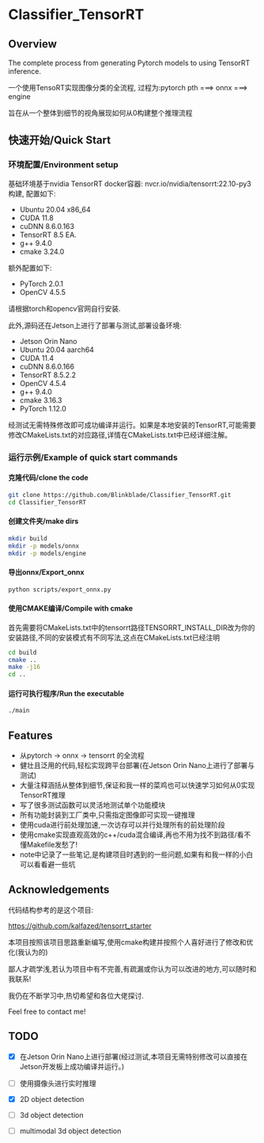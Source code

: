 # Classifier_TensorRT

## Overview
The complete process from generating Pytorch models to using TensorRT inference.

一个使用TensoRT实现图像分类的全流程, 过程为:pytorch pth ===> onnx ===> engine

旨在从一个整体到细节的视角展现如何从0构建整个推理流程

## 快速开始/Quick Start
### 环境配置/Environment setup

基础环境基于nvidia TensorRT docker容器: nvcr.io/nvidia/tensorrt:22.10-py3 构建, 配置如下:
-  Ubuntu 20.04 x86_64
-  CUDA 11.8
-  cuDNN 8.6.0.163
-  TensorRT 8.5 EA.
-  g++ 9.4.0
-  cmake 3.24.0
  
额外配置如下:
- PyTorch 2.0.1
- OpenCV 4.5.5

请根据torch和opencv官网自行安装.

此外,源码还在Jetson上进行了部署与测试,部署设备环境:
-  Jetson Orin Nano
-  Ubuntu 20.04 aarch64
-  CUDA 11.4
-  cuDNN 8.6.0.166
-  TensorRT 8.5.2.2
-  OpenCV 4.5.4
-  g++ 9.4.0
-  cmake 3.16.3
-  PyTorch 1.12.0
  
经测试无需特殊修改即可成功编译并运行。如果是本地安装的TensorRT,可能需要修改CMakeLists.txt的对应路径,详情在CMakeLists.txt中已经详细注解。

### 运行示例/Example of quick start commands
#### 克隆代码/clone the code
```bash
git clone https://github.com/Blinkblade/Classifier_TensorRT.git
cd Classifier_TensorRT
```
#### 创建文件夹/make dirs
```bash
mkdir build
mkdir -p models/onnx
mkdir -p models/engine
```
#### 导出onnx/Export_onnx
```bash
python scripts/export_onnx.py 
```
#### 使用CMAKE编译/Compile with cmake
首先需要将CMakeLists.txt中的tensorrt路径TENSORRT_INSTALL_DIR改为你的安装路径,不同的安装模式有不同写法,这点在CMakeLists.txt已经注明
```bash
cd build
cmake ..
make -j16
cd ..
```

#### 运行可执行程序/Run the executable
```bash
./main
```

## Features
- 从pytorch -> onnx -> tensorrt 的全流程
- 健壮且泛用的代码,轻松实现跨平台部署(在Jetson Orin Nano上进行了部署与测试)
- 大量注释涵括从整体到细节,保证和我一样的菜鸡也可以快速学习如何从0实现TensorRT推理
- 写了很多测试函数可以灵活地测试单个功能模块
- 所有功能封装到工厂类中,只需指定图像即可实现一键推理
- 使用cuda进行前处理加速,一次访存可以并行处理所有的前处理阶段
- 使用cmake实现直观高效的c++/cuda混合编译,再也不用为找不到路径/看不懂Makefile发愁了!
- note中记录了一些笔记,是构建项目时遇到的一些问题,如果有和我一样的小白可以看看避一些坑


## Acknowledgements
代码结构参考的是这个项目:

https://github.com/kalfazed/tensorrt_starter

本项目按照该项目思路重新编写,使用cmake构建并按照个人喜好进行了修改和优化(我认为的)

鄙人才疏学浅,若认为项目中有不完善,有疏漏或你认为可以改进的地方,可以随时和我联系!

我仍在不断学习中,热切希望和各位大佬探讨.

Feel free to contact me!

## TODO

- [x] 在Jetson Orin Nano上进行部署(经过测试,本项目无需特别修改可以直接在Jetson开发板上成功编译并运行。)
- [ ] 使用摄像头进行实时推理
- [x] 2D object detection
- [ ] 3d object detection
- [ ] multimodal 3d object detection
      
